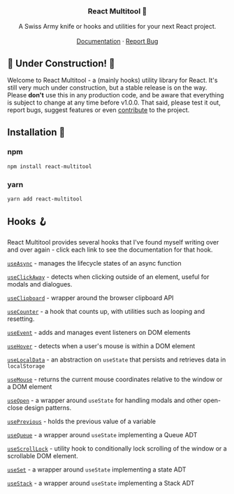 <div align="center">

  <h3 align="center">React Multitool 🔧</h3>

  <p align="center">
    A Swiss Army knife or hooks and utilities for your next React project.
    <br />
    <br />
    <a href="https://github.com/tommitchelmore/react-multitool/wiki">Documentation</a>
    ·
    <a href="https://github.com/tommitchelmore/react-multitool/issues">Report Bug</a>
  </p>
</div>

## 🚧 Under Construction! 🚧

Welcome to React Multitool - a (mainly hooks) utility library for React. It's still very much under construction, but a stable release is on the way. Please **don't** use this in any production code, and be aware that everything is subject to change at any time before v1.0.0. That said, please test it out, report bugs, suggest features or even [contribute](CONTRIBUTING.md) to the project.

## Installation 🧰

### npm

```bash
npm install react-multitool
```

### yarn

```bash
yarn add react-multitool
```

## Hooks 🪝

React Multitool provides several hooks that I've found myself writing over and over again - click each link to see the documentation for that hook.

[`useAsync`](https://github.com/tommitchelmore/react-multitool/wiki/useAsync) - manages the lifecycle states of an async function

[`useClickAway`](https://github.com/tommitchelmore/react-multitool/wiki/useClickAway) - detects when clicking outside of an element, useful for modals and dialogues.

[`useClipboard`](https://github.com/tommitchelmore/react-multitool/wiki/useClipboard) - wrapper around the browser clipboard API

[`useCounter`](https://github.com/tommitchelmore/react-multitool/wiki/useCounter) - a hook that counts up, with utilities such as looping and resetting.

[`useEvent`](https://github.com/tommitchelmore/react-multitool/wiki/useEvent) - adds and manages event listeners on DOM elements

[`useHover`](https://github.com/tommitchelmore/react-multitool/wiki/useHover) - detects when a user's mouse is within a DOM element

[`useLocalData`](https://github.com/tommitchelmore/react-multitool/wiki/useLocalData) - an abstraction on `useState` that persists and retrieves data in `localStorage`

[`useMouse`](https://github.com/tommitchelmore/react-multitool/wiki/useMouse) - returns the current mouse coordinates relative to the window or a DOM element

[`useOpen`](https://github.com/tommitchelmore/react-multitool/wiki/useOpen) - a wrapper around `useState` for handling modals and other open-close design patterns.

[`usePrevious`](https://github.com/tommitchelmore/react-multitool/wiki/usePrevious) - holds the previous value of a variable

[`useQueue`](https://github.com/tommitchelmore/react-multitool/wiki/useQueue) - a wrapper around `useState` implementing a Queue ADT

[`useScrollLock`](https://github.com/tommitchelmore/react-multitool/wiki/useScrollLock) - utility hook to conditionally lock scrolling of the window or a scrollable DOM element.

[`useSet`](https://github.com/tommitchelmore/react-multitool/wiki/useSet) - a wrapper around `useState` implementing a state ADT

[`useStack`](https://github.com/tommitchelmore/react-multitool/wiki/useStack) - a wrapper around `useState` implementing a Stack ADT

